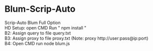 # Blum-Scrip-Auto
Scrip-Auto Blum Full Option</br>
HD Setup: open CMD Run " npm install "</br>
B2: Assign query to file query.txt</br>
B3: Assign proxy to file proxy.txt (Note: proxy http://user:pass@ip:port)</br>
B4: Open CMD run node blum.js</br>

